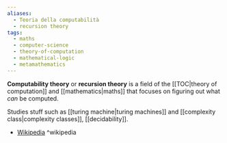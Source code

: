 ```yaml
---
aliases:
  - Teoria della computabilità
  - recursion theory
tags:
  - maths
  - computer-science
  - theory-of-computation
  - mathematical-logic
  - metamathematics
---
```

**Computability theory** or **recursion theory** is a field of the [[TOC|theory of computation]] and [[mathematics|maths]] that focuses on figuring out what _can_ be computed.

Studies stuff such as [[turing machine|turing machines]] and [[complexity class|complexity classes]], [[decidability]].

- [Wikipedia](https://en.wikipedia.org/wiki/Computability_theory) ^wikipedia